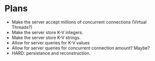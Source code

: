 # Plans

- Make the server accept millions of concurrent connections (Virtual Threads?)
- Make the server store K-V integers.
- Make the server store K-V strings.
- Allow for server queries for K-V values
- Allow for server queries for concurrent connection amount? Maybe?
- HARD: persistance and reconstruction.
